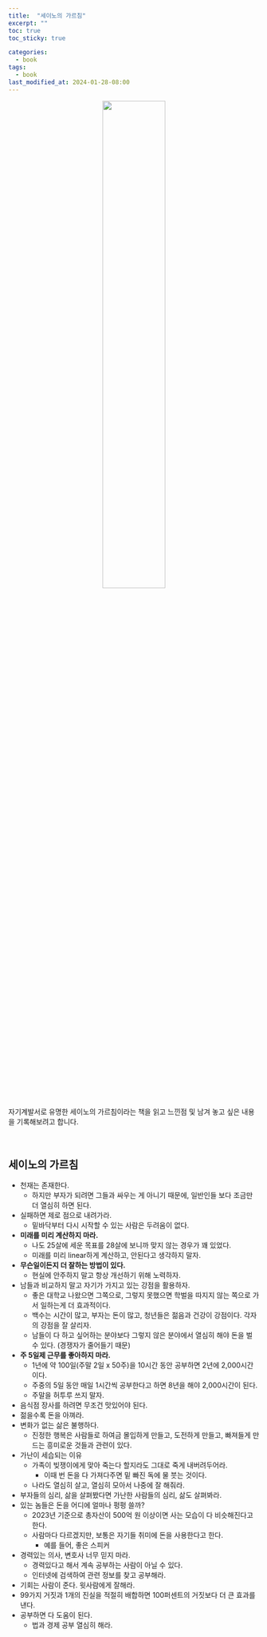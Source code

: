```yaml
---
title:  "세이노의 가르침"
excerpt: ""
toc: true
toc_sticky: true

categories:
  - book
tags:
  - book
last_modified_at: 2024-01-28-08:00
---
```


<p align="center">
    <img src="https://github.com/upskyy/upskyy.github.io/assets/54731898/b640f309-1964-4d71-b4a3-c95d0b3cf8d0" width="50%" height="50%">
</p>

<br>
<br>

자기계발서로 유명한 세이노의 가르침이라는 책을 읽고 느낀점 및 남겨 놓고 싶은 내용을 기록해보려고 합니다.

<br>

## 세이노의 가르침

- 천재는 존재한다.
  - 하지만 부자가 되려면 그들과 싸우는 게 아니기 때문에, 일반인들 보다 조금만 더 열심히 하면 된다.
- 실패하면 제로 점으로 내려가라.
  - 밑바닥부터 다시 시작할 수 있는 사람은 두려움이 없다.
- **미래를 미리 계산하지 마라.**
  - 나도 25살에 세운 목표를 28살에 보니까 맞지 않는 경우가 꽤 있었다.
  - 미래를 미리 linear하게 계산하고, 안된다고 생각하지 말자.
- **무슨일이든지 더 잘하는 방법이 있다.**
  - 현실에 안주하지 말고 항상 개선하기 위해 노력하자.
- 남들과 비교하지 말고 자기가 가지고 있는 강점을 활용하자.
  - 좋은 대학교 나왔으면 그쪽으로, 그렇지 못했으면 학벌을 따지지 않는 쪽으로 가서 일하는게 더 효과적이다.
  - 백수는 시간이 많고, 부자는 돈이 많고, 청년들은 젊음과 건강이 강점이다. 각자의 강점을 잘 살리자.
  - 남들이 다 하고 싶어하는 분야보다 그렇지 않은 분야에서 열심히 해야 돈을 벌 수 있다. (경쟁자가 줄어들기 때문)
- **주 5일제 근무를 좋아하지 마라.**
  - 1년에 약 100일(주말 2일 x 50주)을 10시간 동안 공부하면 2년에 2,000시간이다.
  - 주중의 5일 동안 매일 1시간씩 공부한다고 하면 8년을 해야 2,000시간이 된다.
  - 주말을 허투루 쓰지 말자.
- 음식점 장사를 하려면 무조건 맛있어야 된다.
- 젊을수록 돈을 아껴라.
- 변화가 없는 삶은 불행하다.
  - 진정한 행복은 사람들로 하여금 몰입하게 만들고, 도전하게 만들고, 빠져들게 만드는 흥미로운 것들과 관련이 있다.
- 가난이 세습되는 이유
  - 가족이 빚쟁이에게 맞아 죽는다 할지라도 그대로 죽게 내버려두어라.
    - 이때 번 돈을 다 가져다주면 밑 빠진 독에 물 붓는 것이다.
  - 나라도 열심히 살고, 열심히 모아서 나중에 잘 해줘라.
- 부자들의 심리, 삶을 살펴봤다면 가난한 사람들의 심리, 삶도 살펴봐라.
- 있는 놈들은 돈을 어디에 얼마나 펑펑 쓸까?
  - 2023년 기준으로 총자산이 500억 원 이상이면 사는 모습이 다 비슷해진다고 한다.
  - 사람마다 다르겠지만, 보통은 자기들 취미에 돈을 사용한다고 한다.
    - 예를 들어, 좋은 스피커
- 경력있는 의사, 변호사 너무 믿지 마라.
  - 경력있다고 해서 계속 공부하는 사람이 아닐 수 있다.
  - 인터넷에 검색하여 관련 정보를 찾고 공부해라.
- 기회는 사람이 준다. 윗사람에게 잘해라.
- 99가지 거짓과 1개의 진실을 적절히 배합하면 100퍼센트의 거짓보다 더 큰 효과를 낸다.
- 공부하면 다 도움이 된다.
  - 법과 경제 공부 열심히 해라.
